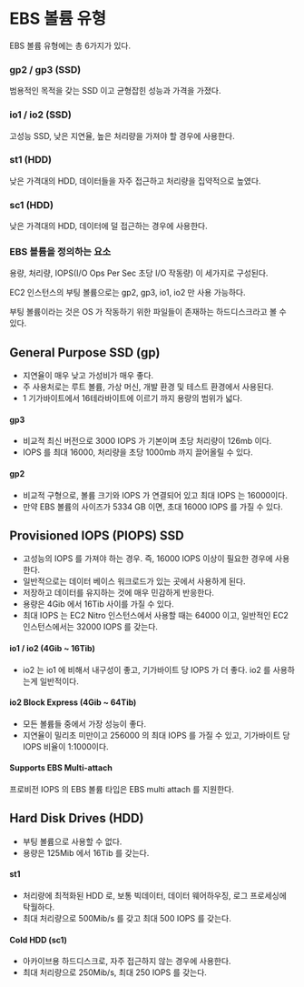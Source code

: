 # EBS 볼륨 유형

EBS 볼륨 유형에는 총 6가지가 있다.

### gp2 / gp3 (SSD)

범용적인 목적을 갖는 SSD 이고 균형잡힌 성능과 가격을 가졌다.

### io1 / io2 (SSD)

고성능 SSD, 낮은 지연율, 높은 처리량을 가져야 할 경우에 사용한다.

### st1 (HDD)

낮은 가격대의 HDD, 데이터들을 자주 접근하고 처리량을 집약적으로 높였다.

### sc1 (HDD)

낮은 가격대의 HDD, 데이터에 덜 접근하는 경우에 사용한다.

### EBS 볼륨을 정의하는 요소

용량, 처리량, IOPS(I/O Ops Per Sec 초당 I/O 작동량) 이 세가지로 구성된다.

EC2 인스턴스의 부팅 볼륨으로는 gp2, gp3, io1, io2 만 사용 가능하다.

부팅 볼륨이라는 것은 OS 가 작동하기 위한 파일들이 존재하는 하드디스크라고 볼 수 있다.

## General Purpose SSD (gp)
- 지연율이 매우 낮고 가성비가 매우 좋다.
- 주 사용처로는 루트 볼륨, 가상 머신, 개발 환경 및 테스트 환경에서 사용된다.
- 1 기가바이트에서 16테라바이트에 이르기 까지 용량의 범위가 넓다.

#### gp3
- 비교적 최신 버전으로 3000 IOPS 가 기본이며 초당 처리량이 126mb 이다.
- IOPS 를 최대 16000, 처리량을 초당 1000mb 까지 끌어올릴 수 있다.

#### gp2
- 비교적 구형으로, 볼륨 크기와 IOPS 가 연결되어 있고 최대 IOPS 는 16000이다.
- 만약 EBS 볼륨의 사이즈가 5334 GB 이면, 초대 16000 IOPS 를 가질 수 있다.

## Provisioned IOPS (PIOPS) SSD

- 고성능의 IOPS 를 가져야 하는 경우. 즉, 16000 IOPS 이상이 필요한 경우에 사용한다.
- 일반적으로는 데이터 베이스 워크로드가 있는 곳에서 사용하게 된다.
- 저장하고 데이터를 유지하는 것에 매우 민감하게 반응한다.
- 용량은 4Gib 에서 16Tib 사이를 가질 수 있다.
- 최대 IOPS 는 EC2 Nitro 인스턴스에서 사용할 때는 64000 이고, 일반적인 EC2 인스턴스에서는 32000 IOPS 를 갖는다.

#### io1 / io2 (4Gib ~ 16Tib)
- io2 는 io1 에 비해서 내구성이 좋고, 기가바이트 당 IOPS 가 더 좋다. io2 를 사용하는게 일반적이다.

#### io2 Block Express (4Gib ~ 64Tib)
- 모든 볼륨들 중에서 가장 성능이 좋다.
- 지연율이 밀리초 미만이고 256000 의 최대 IOPS 를 가질 수 있고, 기가바이트 당 IOPS 비율이 1:1000이다.

#### Supports EBS Multi-attach
프로비전 IOPS 의 EBS 볼륨 타입은 EBS multi attach 를 지원한다.

## Hard Disk Drives (HDD)
- 부팅 볼륨으로 사용할 수 없다.
- 용량은 125Mib 에서 16Tib 를 갖는다.

#### st1
- 처리량에 최적화된 HDD 로, 보통 빅데이터, 데이터 웨어하우징, 로그 프로세싱에 탁월하다.
- 최대 처리량으로 500Mib/s 를 갖고 최대 500 IOPS 를 갖는다.

#### Cold HDD (sc1)
- 아카이브용 하드디스크로, 자주 접근하지 않는 경우에 사용한다.
- 최대 처리량으로 250Mib/s, 최대 250 IOPS 를 갖는다.

